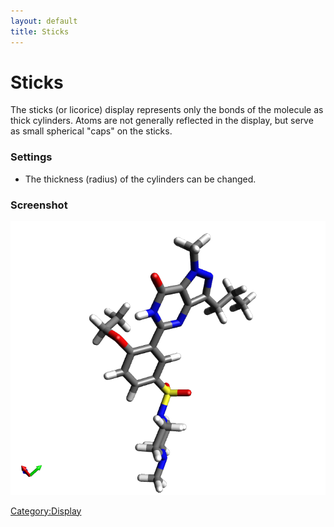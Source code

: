 ```yaml
---
layout: default
title: Sticks
---
```


# Sticks

The sticks (or licorice) display represents only the bonds of the molecule as thick cylinders. Atoms are not generally reflected in the display, but serve as small spherical "caps" on the sticks.

### Settings

-   The thickness (radius) of the cylinders can be changed.

### Screenshot

![](Sticks.png "Sticks.png")

<Category:Display>

